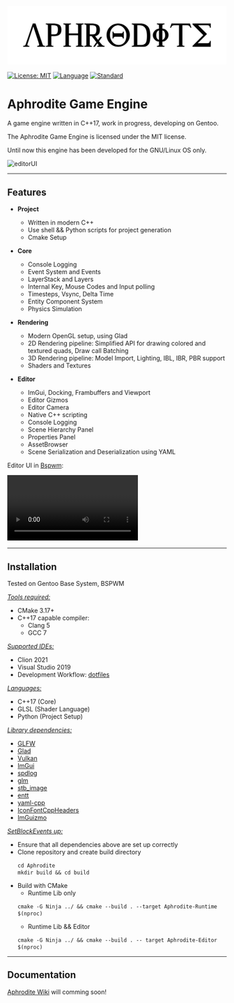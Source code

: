 <br>

![logo](https://raw.githubusercontent.com/k1ngst0m/assets_dir/master/.github/aphrodite/aph-logo.png)

[![License: MIT](https://img.shields.io/badge/License-MIT-yellow.svg)](https://opensource.org/licenses/MIT)
[![Language](https://img.shields.io/badge/language-C++-blue.svg)](https://isocpp.org/)
[![Standard](https://img.shields.io/badge/c%2B%2B-17-blue.svg)](https://en.wikipedia.org/wiki/C%2B%2B17)

# Aphrodite Game Engine

A game engine written in C++17, work in progress, developing on Gentoo.

The Aphrodite Game Engine is licensed under the MIT license.

Until now this engine has been developed for the GNU/Linux OS only.

![editorUI](https://raw.githubusercontent.com/k1ngst0m/assets_dir/master/.github/aphrodite/screenshot.png)

***

## Features

* **Project**
  * Written in modern C++
  * Use shell && Python scripts for project generation
  * Cmake Setup
    
* **Core**
  * Console Logging
  * Event System and Events
  * LayerStack and Layers
  * Internal Key, Mouse Codes and Input polling
  * Timesteps, Vsync, Delta Time
  * Entity Component System
  * Physics Simulation
    
* **Rendering**
  * Modern OpenGL setup, using Glad
  * 2D Rendering pipeline: Simplified API for drawing colored and textured quads, Draw call Batching
  * 3D Rendering pipeline: Model Import, Lighting, IBL, IBR, PBR support
  * Shaders and Textures

    
* **Editor**
  * ImGui, Docking, Frambuffers and Viewport
  * Editor Gizmos
  * Editor Camera
  * Native C++ scripting
  * Console Logging
  * Scene Hierarchy Panel
  * Properties Panel
  * AssetBrowser
  * Scene Serialization and Deserialization using YAML

Editor UI in [Bspwm](https://wiki.gentoo.org/wiki/Bspwm): 

![video](https://raw.githubusercontent.com/k1ngst0m/assets_dir/master/.github/aphrodite/video.webm)

***

## Installation

Tested on Gentoo Base System, BSPWM

<ins>*Tools required:*</ins>
- CMake 3.17+
- C++17 capable compiler:
  - Clang 5
  - GCC 7
    

<ins>*Supported IDEs:*</ins>
* Clion 2021
* Visual Studio 2019
* Development Workflow: [dotfiles](https://github.com/npchitman/dotfiles)

<ins>*Languages:*</ins>
* C++17 (Core)
* GLSL (Shader Language)
* Python (Project Setup)

<ins>*Library dependencies:*</ins>
* [GLFW](https://www.glfw.org/)
* [Glad](https://glad.dav1d.de/)
* [Vulkan](https://www.lunarg.com/vulkan-sdk/)
* [ImGui](https://github.com/ocornut/imgui)
* [spdlog](https://github.com/gabime/spdlog)
* [glm](https://glm.g-truc.net/0.9.9/index.html)
* [stb_image](https://github.com/nothings/stb/blob/master/stb_image.h)
* [entt](https://github.com/skypjack/entt)
* [yaml-cpp](https://github.com/jbeder/yaml-cpp)
* [IconFontCppHeaders](https://github.com/juliettef/IconFontCppHeaders)
* [ImGuizmo](https://github.com/CedricGuillemet/ImGuizmo)
  
<ins>*SetBlockEvents up:*</ins>

- Ensure that all dependencies above are set up correctly
- Clone repository and create build directory
  ```shell
  cd Aphrodite
  mkdir build && cd build
  ```
- Build with CMake
  - Runtime Lib only
  ```shell
  cmake -G Ninja ../ && cmake --build . --target Aphrodite-Runtime $(nproc)
  ```
  - Runtime Lib && Editor
  ```shell
  cmake -G Ninja ../ && cmake --build . -- target Aphrodite-Editor $(nproc)
  ```

***

## Documentation

[Aphrodite Wiki](https://github.com/npchitman/Aphrodite/wiki) will comming soon!
